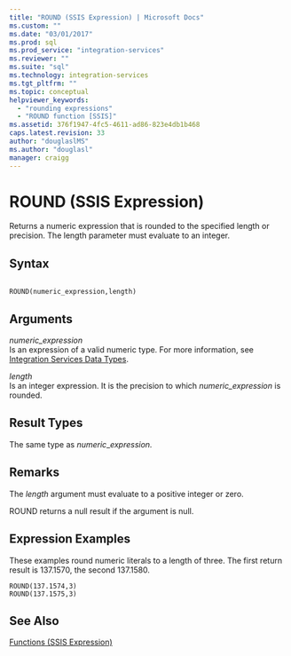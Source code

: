 ```yaml
---
title: "ROUND (SSIS Expression) | Microsoft Docs"
ms.custom: ""
ms.date: "03/01/2017"
ms.prod: sql
ms.prod_service: "integration-services"
ms.reviewer: ""
ms.suite: "sql"
ms.technology: integration-services
ms.tgt_pltfrm: ""
ms.topic: conceptual
helpviewer_keywords: 
  - "rounding expressions"
  - "ROUND function [SSIS]"
ms.assetid: 376f1947-4fc5-4611-ad86-823e4db1b468
caps.latest.revision: 33
author: "douglaslMS"
ms.author: "douglasl"
manager: craigg
---
```

# ROUND (SSIS Expression)
  Returns a numeric expression that is rounded to the specified length or precision. The length parameter must evaluate to an integer.  
  
## Syntax  
  
```  
  
ROUND(numeric_expression,length)  
```  
  
## Arguments  
 *numeric_expression*  
 Is an expression of a valid numeric type. For more information, see [Integration Services Data Types](../../integration-services/data-flow/integration-services-data-types.md).  
  
 *length*  
 Is an integer expression. It is the precision to which *numeric_expression* is rounded.  
  
## Result Types  
 The same type as *numeric*_*expression.*  
  
## Remarks  
 The *length* argument must evaluate to a positive integer or zero.  
  
 ROUND returns a null result if the argument is null.  
  
## Expression Examples  
 These examples round numeric literals to a length of three. The first return result is 137.1570, the second 137.1580.  
  
```  
ROUND(137.1574,3)  
ROUND(137.1575,3)  
```  
  
## See Also  
 [Functions &#40;SSIS Expression&#41;](../../integration-services/expressions/functions-ssis-expression.md)  
  
  
